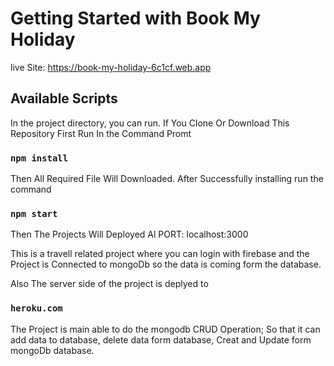 # Getting Started with Book My Holiday
 live Site: https://book-my-holiday-6c1cf.web.app



## Available Scripts

In the project directory, you can run.
If You Clone Or Download This Repository First Run In the Command Promt 

### `npm install`

Then All Required File Will Downloaded.
After Successfully installing run the command

### `npm start`

Then The Projects Will Deployed Al PORT: localhost:3000

This is a travell related project where you can login with firebase and the Project is Connected to mongoDb so the data is coming form the database.

Also The server side of the project is deplyed to 
### `heroku.com`

The Project is main able to do the mongodb CRUD Operation;
So that it can add data to database,
delete data form database, Creat and Update form mongoDb database.






